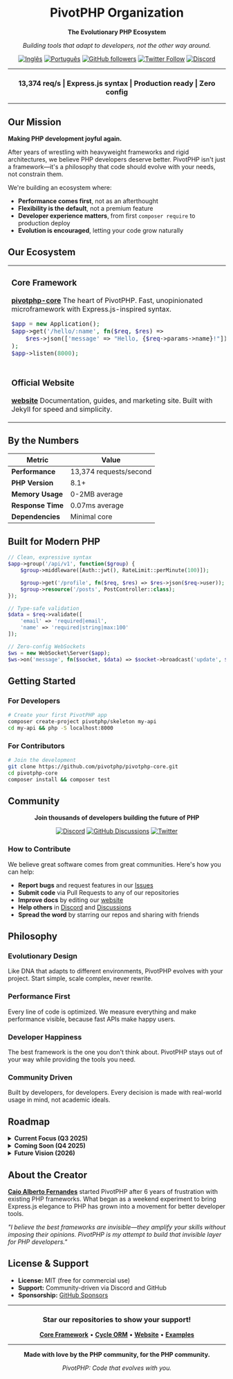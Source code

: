 <div align="center">

# PivotPHP Organization

**The Evolutionary PHP Ecosystem**

*Building tools that adapt to developers, not the other way around.*

[![Inglês](https://img.shields.io/badge/README-em%20Ingl%C3%AAs-009c3b?style=flat&logo=Brazil&logoColor=white)](../README.md)
[![Português](https://img.shields.io/badge/README-em%20Português-009c3b?style=flat&logo=Brazil&logoColor=white)](../README-pt.md)
[![GitHub followers](https://img.shields.io/github/followers/pivotphp?style=social)](https://github.com/pivotphp)
[![Twitter Follow](https://img.shields.io/twitter/follow/pivotphp?style=social)](https://twitter.com/pivotphp)
[![Discord](https://img.shields.io/discord/placeholder?color=7289da&label=Discord&logo=discord&logoColor=white)](https://discord.gg/pivotphp)

---

### 13,374 req/s | Express.js syntax | Production ready | Zero config

---

</div>

## Our Mission

**Making PHP development joyful again.**

After years of wrestling with heavyweight frameworks and rigid architectures, we believe PHP developers deserve better. PivotPHP isn't just a framework—it's a philosophy that code should evolve with your needs, not constrain them.

We're building an ecosystem where:
- **Performance comes first**, not as an afterthought
- **Flexibility is the default**, not a premium feature
- **Developer experience matters**, from first `composer require` to production deploy
- **Evolution is encouraged**, letting your code grow naturally

## Our Ecosystem

<table>
<tr>
<td width="50%">

### Core Framework
**[pivotphp-core](https://github.com/pivotphp/pivotphp-core)**
The heart of PivotPHP. Fast, unopinionated microframework with Express.js-inspired syntax.

```php
$app = new Application();
$app->get('/hello/:name', fn($req, $res) =>
    $res->json(['message' => "Hello, {$req->params->name}!"])
);
$app->listen(8000);
```

</td>
<td width="50%">

### Database Integration
**[pivotphp-cycle-orm](https://github.com/pivotphp/pivotphp-cycle-orm)**
Zero-config database layer with Cycle ORM. High performance and type safety.

```php
DB::connect('mysql://user:pass@localhost/db');
$users = User::where('active', true)->get();
```

</td>
</tr>
<tr>
<td width="50%">

### Official Website
**[website](https://github.com/pivotphp/website)**
Documentation, guides, and marketing site. Built with Jekyll for speed and simplicity.

</td>
<td width="50%">

### Examples Collection
**[examples](https://github.com/pivotphp/examples)**
Real-world applications showcasing PivotPHP patterns and best practices.

</td>
</tr>
</table>

## By the Numbers

<div align="center">

| Metric | Value |
|--------|-------|
| **Performance** | 13,374 requests/second |
| **PHP Version** | 8.1+ |
| **Memory Usage** | 0-2MB average |
| **Response Time** | 0.07ms average |
| **Dependencies** | Minimal core |

</div>

## Built for Modern PHP

```php
// Clean, expressive syntax
$app->group('/api/v1', function($group) {
    $group->middleware([Auth::jwt(), RateLimit::perMinute(100)]);

    $group->get('/profile', fn($req, $res) => $res->json($req->user));
    $group->resource('/posts', PostController::class);
});

// Type-safe validation
$data = $req->validate([
    'email' => 'required|email',
    'name' => 'required|string|max:100'
]);

// Zero-config WebSockets
$ws = new WebSocket\Server($app);
$ws->on('message', fn($socket, $data) => $socket->broadcast('update', $data));
```

## Getting Started

### For Developers
```bash
# Create your first PivotPHP app
composer create-project pivotphp/skeleton my-api
cd my-api && php -S localhost:8000
```

### For Contributors
```bash
# Join the development
git clone https://github.com/pivotphp/pivotphp-core.git
cd pivotphp-core
composer install && composer test
```

## Community

<div align="center">

**Join thousands of developers building the future of PHP**

[![Discord](https://img.shields.io/badge/Discord-Join%20Chat-7289da?style=for-the-badge&logo=discord&logoColor=white)](https://discord.gg/pivotphp)
[![GitHub Discussions](https://img.shields.io/badge/GitHub-Discussions-181717?style=for-the-badge&logo=github&logoColor=white)](https://github.com/orgs/pivotphp/discussions)
[![Twitter](https://img.shields.io/badge/Twitter-Follow-1da1f2?style=for-the-badge&logo=twitter&logoColor=white)](https://twitter.com/pivotphp)

</div>

### How to Contribute

We believe great software comes from great communities. Here's how you can help:

- **Report bugs** and request features in our [Issues](https://github.com/pivotphp/pivotphp-core/issues)
- **Submit code** via Pull Requests to any of our repositories
- **Improve docs** by editing our [website](https://github.com/pivotphp/website)
- **Help others** in [Discord](https://discord.gg/pivotphp) and [Discussions](https://github.com/orgs/pivotphp/discussions)
- **Spread the word** by starring our repos and sharing with friends

## Philosophy

### Evolutionary Design
Like DNA that adapts to different environments, PivotPHP evolves with your project. Start simple, scale complex, never rewrite.

### Performance First
Every line of code is optimized. We measure everything and make performance visible, because fast APIs make happy users.

### Developer Happiness
The best framework is the one you don't think about. PivotPHP stays out of your way while providing the tools you need.

### Community Driven
Built by developers, for developers. Every decision is made with real-world usage in mind, not academic ideals.

## Roadmap

<details>
<summary><strong>Current Focus (Q3 2025)</strong></summary>

- Core framework stabilization ✅
- Cycle ORM integration ✅
- Basic middleware collection ✅
- Performance benchmarking suite (in progress)
- Official CLI tool (in progress)
- Testing utilities package (planned)

</details>

<details>
<summary><strong>Coming Soon (Q4 2025)</strong></summary>

- WebSocket server integration
- Advanced caching layer
- OpenAPI/Swagger generation
- Docker development containers
- VS Code extension
- Deployment guides

</details>

<details>
<summary><strong>Future Vision (2026)</strong></summary>

- GraphQL support
- Real-time subscriptions
- Microservices toolkit
- Cloud platform integrations
- Enterprise security features
- Conference talks and workshops

</details>

## About the Creator

**[Caio Alberto Fernandes](https://github.com/CAFernandes)** started PivotPHP after 6 years of frustration with existing PHP frameworks. What began as a weekend experiment to bring Express.js elegance to PHP has grown into a movement for better developer tools.

*"I believe the best frameworks are invisible—they amplify your skills without imposing their opinions. PivotPHP is my attempt to build that invisible layer for PHP developers."*

## License & Support

- **License:** MIT (free for commercial use)
- **Support:** Community-driven via Discord and GitHub
- **Sponsorship:** [GitHub Sponsors](https://github.com/sponsors/pivotphp)

---

<div align="center">

### Star our repositories to show your support!

**[Core Framework](https://github.com/pivotphp/pivotphp-core)** • **[Cycle ORM](https://github.com/pivotphp/pivotphp-cycle-orm)** • **[Website](https://github.com/pivotphp/website)** • **[Examples](https://github.com/pivotphp/examples)**

---

**Made with love by the PHP community, for the PHP community.**

*PivotPHP: Code that evolves with you.*

</div>
